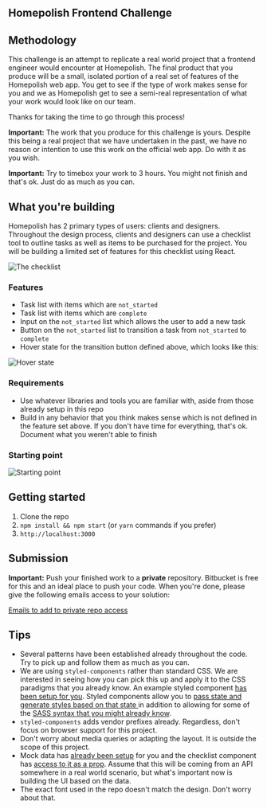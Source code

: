 Homepolish Frontend Challenge
----

## Methodology

This challenge is an attempt to replicate a real world project that a frontend engineer would encounter at Homepolish. The final product that you produce will be a small, isolated portion of a real set of features of the Homepolish web app. You get to see if the type of work makes sense for you and we as Homepolish get to see a semi-real representation of what your work would look like on our team.

Thanks for taking the time to go through this process!

**Important:** The work that you produce for this challenge is yours. Despite this being a real project that we have undertaken in the past, we have no reason or intention to use this work on the official web app. Do with it as you wish.

**Important:** Try to timebox your work to 3 hours. You might not finish and that's ok. Just do as much as you can.

## What you're building

Homepolish has 2 primary types of users: clients and designers. Throughout the design process, clients and designers can use a checklist tool to outline tasks as well as items to be purchased for the project. You will be building a limited set of features for this checklist using React.

![The checklist](https://user-images.githubusercontent.com/3035355/32294796-e8ca5c40-bf0c-11e7-82aa-4e6504f3275d.png)

### Features

* Task list with items which are `not_started`
* Task list with items which are `complete`
* Input on the `not_started` list which allows the user to add a new task
* Button on the `not_started` list to transition a task from `not_started` to `complete`
* Hover state for the transition button defined above, which looks like this:

![Hover state](https://user-images.githubusercontent.com/3035355/32294797-e8da9024-bf0c-11e7-81dd-5014bff84aa8.png)

### Requirements

* Use whatever libraries and tools you are familiar with, aside from those already setup in this repo
* Build in any behavior that you think makes sense which is not defined in the feature set above. If you don't have time for everything, that's ok. Document what you weren't able to finish

### Starting point

![Starting point](https://user-images.githubusercontent.com/3035355/32295218-36c83312-bf0e-11e7-802b-e1f910a60ff3.png)

## Getting started

1. Clone the repo
2. `npm install && npm start` (or `yarn` commands if you prefer)
3. `http://localhost:3000`

## Submission

**Important:** Push your finished work to a **private** repository. Bitbucket is free for this and an ideal place to push your code. When you're done, please give the following emails access to your solution:

[Emails to add to private repo access](https://github.com/Homepolish/frontend-challenge/wiki/Emails-to-add-to-private-repo-access)

## Tips

* Several patterns have been established already throughout the code. Try to pick up and follow them as much as you can.
* We are using `styled-components` rather than standard CSS. We are interested in seeing how you can pick this up and apply it to the CSS paradigms that you already know. An example styled component [has been setup for you](https://github.com/Homepolish/frontend-challenge/blob/35b8767bfdbeefc8c797d76479131c4a624fe4c2/src/components/checklist.js#L4-L9). Styled components allow you to [pass state and generate styles based on that state ](https://www.styled-components.com/docs/basics#passed-props) in addition to allowing for some of the [SASS syntax that you might already know](https://www.styled-components.com/docs/faqs#can-i-nest-rules).
* `styled-components` adds vendor prefixes already. Regardless, don't focus on browser support for this project.
* Don't worry about media queries or adapting the layout. It is outside the scope of this project.
* Mock data has [already been setup](https://github.com/Homepolish/frontend-challenge/blob/master/src/__mocks__/tasks.js) for you and the checklist component has [access to it as a prop](https://github.com/Homepolish/frontend-challenge/blob/35b8767bfdbeefc8c797d76479131c4a624fe4c2/src/components/checklist.js#L11). Assume that this will be coming from an API somewhere in a real world scenario, but what's important now is building the UI based on the data.
* The exact font used in the repo doesn't match the design. Don't worry about that.
